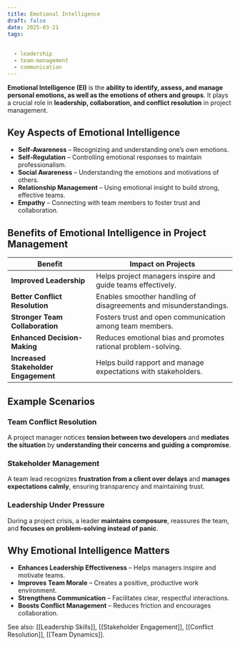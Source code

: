 ```yaml
---
title: Emotional Intelligence
draft: false
date: 2025-03-21
tags:
  
  
  - leadership
  - team-management
  - communication
---
```


**Emotional Intelligence (EI)** is the **ability to identify, assess, and manage personal emotions, as well as the emotions of others and groups**. It plays a crucial role in **leadership, collaboration, and conflict resolution** in project management.

## **Key Aspects of Emotional Intelligence**
- **Self-Awareness** – Recognizing and understanding one’s own emotions.
- **Self-Regulation** – Controlling emotional responses to maintain professionalism.
- **Social Awareness** – Understanding the emotions and motivations of others.
- **Relationship Management** – Using emotional insight to build strong, effective teams.
- **Empathy** – Connecting with team members to foster trust and collaboration.

## **Benefits of Emotional Intelligence in Project Management**
| **Benefit**            | **Impact on Projects** |
|-----------------------|------------------------------------------------|
| **Improved Leadership** | Helps project managers inspire and guide teams effectively. |
| **Better Conflict Resolution** | Enables smoother handling of disagreements and misunderstandings. |
| **Stronger Team Collaboration** | Fosters trust and open communication among team members. |
| **Enhanced Decision-Making** | Reduces emotional bias and promotes rational problem-solving. |
| **Increased Stakeholder Engagement** | Helps build rapport and manage expectations with stakeholders. |

## **Example Scenarios**

### **Team Conflict Resolution**
A project manager notices **tension between two developers** and **mediates the situation** by **understanding their concerns and guiding a compromise**.

### **Stakeholder Management**
A team lead recognizes **frustration from a client over delays** and **manages expectations calmly**, ensuring transparency and maintaining trust.

### **Leadership Under Pressure**
During a project crisis, a leader **maintains composure**, reassures the team, and **focuses on problem-solving instead of panic**.

## **Why Emotional Intelligence Matters**
- **Enhances Leadership Effectiveness** – Helps managers inspire and motivate teams.
- **Improves Team Morale** – Creates a positive, productive work environment.
- **Strengthens Communication** – Facilitates clear, respectful interactions.
- **Boosts Conflict Management** – Reduces friction and encourages collaboration.

See also: [[Leadership Skills]], [[Stakeholder Engagement]], [[Conflict Resolution]], [[Team Dynamics]].
